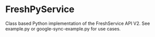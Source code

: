 # FreshPyService
Class based Python implementation of the FreshService API V2. See example.py or google-sync-example.py for use cases.
